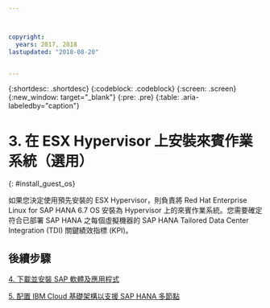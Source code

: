 ```yaml
---



copyright:
  years: 2017, 2018
lastupdated: "2018-08-20"


---
```


{:shortdesc: .shortdesc}
{:codeblock: .codeblock}
{:screen: .screen}
{:new_window: target="_blank"}
{:pre: .pre}
{:table: .aria-labeledby="caption"}

# 3. 在 ESX Hypervisor 上安裝來賓作業系統（選用）
{: #install_guest_os}

如果您決定使用預先安裝的 ESX Hypervisor，則負責將 Red Hat Enterprise Linux for SAP HANA 6.7 OS 安裝為 Hypervisor 上的來賓作業系統。您需要確定符合已部署 SAP HANA 之每個虛擬機器的 SAP HANA Tailored Data Center Integration (TDI) 關鍵績效指標 (KPI)。

## 後續步驟

  [4. 下載並安裝 SAP 軟體及應用程式](/docs/infrastructure/sap-hana/hana-installing-SAP-landscape.html)

  [5. 配置 IBM Cloud 基礎架構以支援 SAP HANA 多節點](/docs/infrastructure/sap-hana/hana-multi-node.html)
